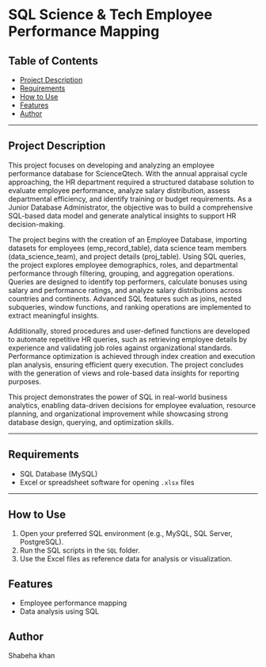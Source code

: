 # SQL Science & Tech Employee Performance Mapping

## Table of Contents
- [Project Description](#project-description)
- [Requirements](#requirements)
- [How to Use](#how-to-use)
- [Features](#features)
- [Author](#author)

---

## Project Description
This project focuses on developing and analyzing an employee performance database for ScienceQtech. With the annual appraisal cycle approaching, the HR department required a structured database solution to evaluate employee performance, analyze salary distribution, assess departmental efficiency, and identify training or budget requirements. As a Junior Database Administrator, the objective was to build a comprehensive SQL-based data model and generate analytical insights to support HR decision-making.

The project begins with the creation of an Employee Database, importing datasets for employees (emp_record_table), data science team members (data_science_team), and project details (proj_table). Using SQL queries, the project explores employee demographics, roles, and departmental performance through filtering, grouping, and aggregation operations. Queries are designed to identify top performers, calculate bonuses using salary and performance ratings, and analyze salary distributions across countries and continents. Advanced SQL features such as joins, nested subqueries, window functions, and ranking operations are implemented to extract meaningful insights.

Additionally, stored procedures and user-defined functions are developed to automate repetitive HR queries, such as retrieving employee details by experience and validating job roles against organizational standards. Performance optimization is achieved through index creation and execution plan analysis, ensuring efficient query execution. The project concludes with the generation of views and role-based data insights for reporting purposes.

This project demonstrates the power of SQL in real-world business analytics, enabling data-driven decisions for employee evaluation, resource planning, and organizational improvement while showcasing strong database design, querying, and optimization skills.

---

## Requirements
- SQL Database (MySQL)  
- Excel or spreadsheet software for opening `.xlsx` files  

---

## How to Use
1. Open your preferred SQL environment (e.g., MySQL, SQL Server, PostgreSQL).  
2. Run the SQL scripts in the `SQL` folder.  
3. Use the Excel files as reference data for analysis or visualization.

## Features
- Employee performance mapping
- Data analysis using SQL

## Author
Shabeha khan
